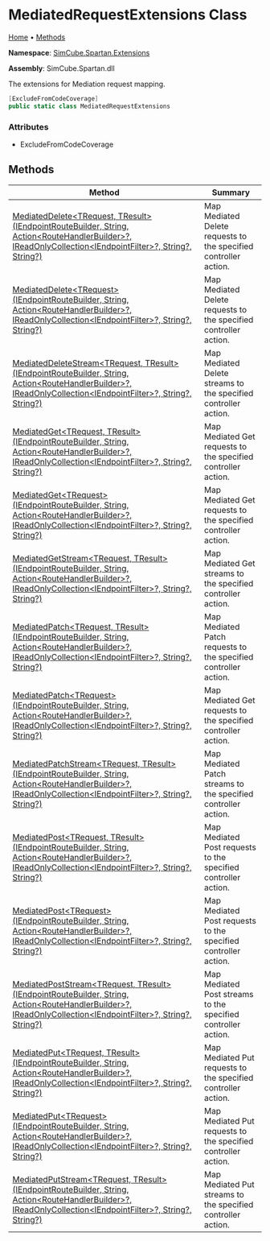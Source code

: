 # MediatedRequestExtensions Class

[Home](../../../README.md) &#x2022; [Methods](#methods)

**Namespace**: [SimCube.Spartan.Extensions](../README.md)

**Assembly**: SimCube\.Spartan\.dll

  
The extensions for Mediation request mapping\.

```csharp
[ExcludeFromCodeCoverage]
public static class MediatedRequestExtensions
```

### Attributes

* ExcludeFromCodeCoverage

## Methods

| Method | Summary |
| ------ | ------- |
| [MediatedDelete\<TRequest, TResult\>(IEndpointRouteBuilder, String, Action\<RouteHandlerBuilder\>?, IReadOnlyCollection\<IEndpointFilter\>?, String?, String?)](MediatedDelete/README.md#1238068732) | Map Mediated Delete requests to the specified controller action\. |
| [MediatedDelete\<TRequest\>(IEndpointRouteBuilder, String, Action\<RouteHandlerBuilder\>?, IReadOnlyCollection\<IEndpointFilter\>?, String?, String?)](MediatedDelete/README.md#2165280052) | Map Mediated Delete requests to the specified controller action\. |
| [MediatedDeleteStream\<TRequest, TResult\>(IEndpointRouteBuilder, String, Action\<RouteHandlerBuilder\>?, IReadOnlyCollection\<IEndpointFilter\>?, String?, String?)](MediatedDeleteStream/README.md) | Map Mediated Delete streams to the specified controller action\. |
| [MediatedGet\<TRequest, TResult\>(IEndpointRouteBuilder, String, Action\<RouteHandlerBuilder\>?, IReadOnlyCollection\<IEndpointFilter\>?, String?, String?)](MediatedGet/README.md#3239312544) | Map Mediated Get requests to the specified controller action\. |
| [MediatedGet\<TRequest\>(IEndpointRouteBuilder, String, Action\<RouteHandlerBuilder\>?, IReadOnlyCollection\<IEndpointFilter\>?, String?, String?)](MediatedGet/README.md#2423506945) | Map Mediated Get requests to the specified controller action\. |
| [MediatedGetStream\<TRequest, TResult\>(IEndpointRouteBuilder, String, Action\<RouteHandlerBuilder\>?, IReadOnlyCollection\<IEndpointFilter\>?, String?, String?)](MediatedGetStream/README.md) | Map Mediated Get streams to the specified controller action\. |
| [MediatedPatch\<TRequest, TResult\>(IEndpointRouteBuilder, String, Action\<RouteHandlerBuilder\>?, IReadOnlyCollection\<IEndpointFilter\>?, String?, String?)](MediatedPatch/README.md#3536514780) | Map Mediated Patch requests to the specified controller action\. |
| [MediatedPatch\<TRequest\>(IEndpointRouteBuilder, String, Action\<RouteHandlerBuilder\>?, IReadOnlyCollection\<IEndpointFilter\>?, String?, String?)](MediatedPatch/README.md#859807108) | Map Mediated Get requests to the specified controller action\. |
| [MediatedPatchStream\<TRequest, TResult\>(IEndpointRouteBuilder, String, Action\<RouteHandlerBuilder\>?, IReadOnlyCollection\<IEndpointFilter\>?, String?, String?)](MediatedPatchStream/README.md) | Map Mediated Patch streams to the specified controller action\. |
| [MediatedPost\<TRequest, TResult\>(IEndpointRouteBuilder, String, Action\<RouteHandlerBuilder\>?, IReadOnlyCollection\<IEndpointFilter\>?, String?, String?)](MediatedPost/README.md#1589821469) | Map Mediated Post requests to the specified controller action\. |
| [MediatedPost\<TRequest\>(IEndpointRouteBuilder, String, Action\<RouteHandlerBuilder\>?, IReadOnlyCollection\<IEndpointFilter\>?, String?, String?)](MediatedPost/README.md#1825967182) | Map Mediated Post requests to the specified controller action\. |
| [MediatedPostStream\<TRequest, TResult\>(IEndpointRouteBuilder, String, Action\<RouteHandlerBuilder\>?, IReadOnlyCollection\<IEndpointFilter\>?, String?, String?)](MediatedPostStream/README.md) | Map Mediated Post streams to the specified controller action\. |
| [MediatedPut\<TRequest, TResult\>(IEndpointRouteBuilder, String, Action\<RouteHandlerBuilder\>?, IReadOnlyCollection\<IEndpointFilter\>?, String?, String?)](MediatedPut/README.md#748896816) | Map Mediated Put requests to the specified controller action\. |
| [MediatedPut\<TRequest\>(IEndpointRouteBuilder, String, Action\<RouteHandlerBuilder\>?, IReadOnlyCollection\<IEndpointFilter\>?, String?, String?)](MediatedPut/README.md#1564702415) | Map Mediated Put requests to the specified controller action\. |
| [MediatedPutStream\<TRequest, TResult\>(IEndpointRouteBuilder, String, Action\<RouteHandlerBuilder\>?, IReadOnlyCollection\<IEndpointFilter\>?, String?, String?)](MediatedPutStream/README.md) | Map Mediated Put streams to the specified controller action\. |

